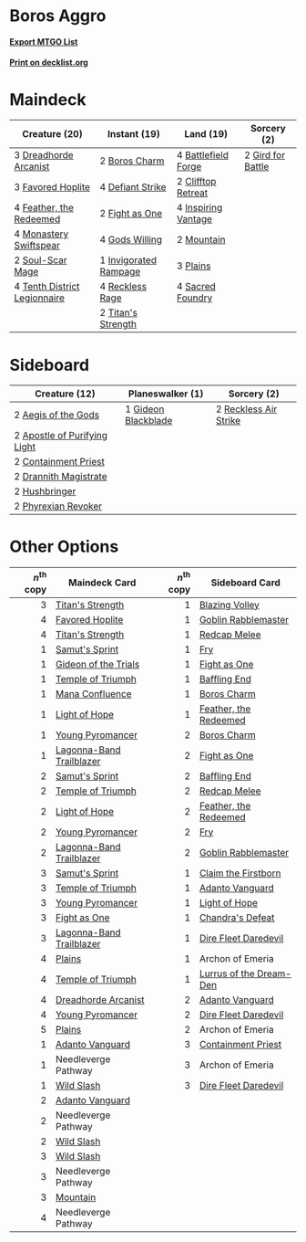 # Boros Aggro

#### [Export MTGO List](../collection/Boros%20Aggro/Boros%20Aggro.txt)
#### [Print on decklist.org](http://decklist.org/?deckmain=4%09Battlefield%20Forge%0A2%09Boros%20Charm%0A2%09Clifftop%20Retreat%0A4%09Defiant%20Strike%0A3%09Dreadhorde%20Arcanist%0A3%09Favored%20Hoplite%0A4%09Feather,%20the%20Redeemed%0A2%09Fight%20as%20One%0A2%09Gird%20for%20Battle%0A4%09Gods%20Willing%0A4%09Inspiring%20Vantage%0A1%09Invigorated%20Rampage%0A4%09Monastery%20Swiftspear%0A2%09Mountain%0A3%09Plains%0A4%09Reckless%20Rage%0A4%09Sacred%20Foundry%0A2%09Soul-Scar%20Mage%0A4%09Tenth%20District%20Legionnaire%0A2%09Titan's%20Strength&deckside=2%09Aegis%20of%20the%20Gods%0A2%09Apostle%20of%20Purifying%20Light%0A2%09Containment%20Priest%0A2%09Drannith%20Magistrate%0A1%09Gideon%20Blackblade%0A2%09Hushbringer%0A2%09Phyrexian%20Revoker%0A2%09Reckless%20Air%20Strike)
# Maindeck

|                                             Creature (20)                                             |                                          Instant (19)                                          |                                          Land (19)                                           |                                        Sorcery (2)                                         |
|-------------------------------------------------------------------------------------------------------|------------------------------------------------------------------------------------------------|----------------------------------------------------------------------------------------------|--------------------------------------------------------------------------------------------|
|3 [Dreadhorde Arcanist](http://gatherer.wizards.com/Pages/Card/Details.aspx?multiverseid=461052)       |2 [Boros Charm](http://gatherer.wizards.com/Pages/Card/Details.aspx?multiverseid=442188)        |4 [Battlefield Forge](http://gatherer.wizards.com/Pages/Card/Details.aspx?multiverseid=129479)|2 [Gird for Battle](http://gatherer.wizards.com/Pages/Card/Details.aspx?multiverseid=452762)|
|3 [Favored Hoplite](http://gatherer.wizards.com/Pages/Card/Details.aspx?multiverseid=373596)           |4 [Defiant Strike](http://gatherer.wizards.com/Pages/Card/Details.aspx?multiverseid=386515)     |2 [Clifftop Retreat](http://gatherer.wizards.com/Pages/Card/Details.aspx?multiverseid=443127) |                                                                                            |
|4 [Feather, the Redeemed](http://gatherer.wizards.com/Pages/Card/Details.aspx?multiverseid=461124)     |2 [Fight as One](http://gatherer.wizards.com/Pages/Card/Details.aspx?multiverseid=479532)       |4 [Inspiring Vantage](http://gatherer.wizards.com/Pages/Card/Details.aspx?multiverseid=417819)|                                                                                            |
|4 [Monastery Swiftspear](http://gatherer.wizards.com/Pages/Card/Details.aspx?multiverseid=438706)      |4 [Gods Willing](http://gatherer.wizards.com/Pages/Card/Details.aspx?multiverseid=442005)       |2 [Mountain](http://gatherer.wizards.com/Pages/Card/Details.aspx?multiverseid=439859)         |                                                                                            |
|2 [Soul-Scar Mage](http://gatherer.wizards.com/Pages/Card/Details.aspx?multiverseid=426850)            |1 [Invigorated Rampage](http://gatherer.wizards.com/Pages/Card/Details.aspx?multiverseid=423753)|3 [Plains](http://gatherer.wizards.com/Pages/Card/Details.aspx?multiverseid=439856)           |                                                                                            |
|4 [Tenth District Legionnaire](http://gatherer.wizards.com/Pages/Card/Details.aspx?multiverseid=461149)|4 [Reckless Rage](http://gatherer.wizards.com/Pages/Card/Details.aspx?multiverseid=439767)      |4 [Sacred Foundry](http://gatherer.wizards.com/Pages/Card/Details.aspx?multiverseid=405106)   |                                                                                            |
|                                                                                                       |2 [Titan's Strength](http://gatherer.wizards.com/Pages/Card/Details.aspx?multiverseid=398680)   |                                                                                              |                                                                                            |


# Sideboard

|                                             Creature (12)                                             |                                       Planeswalker (1)                                       |                                          Sorcery (2)                                           |
|-------------------------------------------------------------------------------------------------------|----------------------------------------------------------------------------------------------|------------------------------------------------------------------------------------------------|
|2 [Aegis of the Gods](http://gatherer.wizards.com/Pages/Card/Details.aspx?multiverseid=380364)         |1 [Gideon Blackblade](http://gatherer.wizards.com/Pages/Card/Details.aspx?multiverseid=463943)|2 [Reckless Air Strike](http://gatherer.wizards.com/Pages/Card/Details.aspx?multiverseid=466908)|
|2 [Apostle of Purifying Light](http://gatherer.wizards.com/Pages/Card/Details.aspx?multiverseid=466760)|                                                                                              |                                                                                                |
|2 [Containment Priest](http://gatherer.wizards.com/Pages/Card/Details.aspx?multiverseid=389470)        |                                                                                              |                                                                                                |
|2 [Drannith Magistrate](http://gatherer.wizards.com/Pages/Card/Details.aspx?multiverseid=479531)       |                                                                                              |                                                                                                |
|2 [Hushbringer](http://gatherer.wizards.com/Pages/Card/Details.aspx?multiverseid=472980)               |                                                                                              |                                                                                                |
|2 [Phyrexian Revoker](http://gatherer.wizards.com/Pages/Card/Details.aspx?multiverseid=383343)         |                                                                                              |                                                                                                |


# Other Options

|*n*<sup>th</sup> copy|                                           Maindeck Card                                           |*n*<sup>th</sup> copy|                                          Sideboard Card                                          |
|--------------------:|---------------------------------------------------------------------------------------------------|--------------------:|--------------------------------------------------------------------------------------------------|
|                    3|[Titan's Strength](http://gatherer.wizards.com/Pages/Card/Details.aspx?multiverseid=398680)        |                    1|[Blazing Volley](http://gatherer.wizards.com/Pages/Card/Details.aspx?multiverseid=426821)         |
|                    4|[Favored Hoplite](http://gatherer.wizards.com/Pages/Card/Details.aspx?multiverseid=373596)         |                    1|[Goblin Rabblemaster](http://gatherer.wizards.com/Pages/Card/Details.aspx?multiverseid=438486)    |
|                    4|[Titan's Strength](http://gatherer.wizards.com/Pages/Card/Details.aspx?multiverseid=398680)        |                    1|[Redcap Melee](http://gatherer.wizards.com/Pages/Card/Details.aspx?multiverseid=473097)           |
|                    1|[Samut's Sprint](http://gatherer.wizards.com/Pages/Card/Details.aspx?multiverseid=461069)          |                    1|[Fry](http://gatherer.wizards.com/Pages/Card/Details.aspx?multiverseid=466894)                    |
|                    1|[Gideon of the Trials](http://gatherer.wizards.com/Pages/Card/Details.aspx?multiverseid=426716)    |                    1|[Fight as One](http://gatherer.wizards.com/Pages/Card/Details.aspx?multiverseid=479532)           |
|                    1|[Temple of Triumph](http://gatherer.wizards.com/Pages/Card/Details.aspx?multiverseid=373560)       |                    1|[Baffling End](http://gatherer.wizards.com/Pages/Card/Details.aspx?multiverseid=439658)           |
|                    1|[Mana Confluence](http://gatherer.wizards.com/Pages/Card/Details.aspx?multiverseid=409573)         |                    1|[Boros Charm](http://gatherer.wizards.com/Pages/Card/Details.aspx?multiverseid=442188)            |
|                    1|[Light of Hope](http://gatherer.wizards.com/Pages/Card/Details.aspx?multiverseid=479540)           |                    1|[Feather, the Redeemed](http://gatherer.wizards.com/Pages/Card/Details.aspx?multiverseid=461124)  |
|                    1|[Young Pyromancer](http://gatherer.wizards.com/Pages/Card/Details.aspx?multiverseid=426592)        |                    2|[Boros Charm](http://gatherer.wizards.com/Pages/Card/Details.aspx?multiverseid=442188)            |
|                    1|[Lagonna-Band Trailblazer](http://gatherer.wizards.com/Pages/Card/Details.aspx?multiverseid=380448)|                    2|[Fight as One](http://gatherer.wizards.com/Pages/Card/Details.aspx?multiverseid=479532)           |
|                    2|[Samut's Sprint](http://gatherer.wizards.com/Pages/Card/Details.aspx?multiverseid=461069)          |                    2|[Baffling End](http://gatherer.wizards.com/Pages/Card/Details.aspx?multiverseid=439658)           |
|                    2|[Temple of Triumph](http://gatherer.wizards.com/Pages/Card/Details.aspx?multiverseid=373560)       |                    2|[Redcap Melee](http://gatherer.wizards.com/Pages/Card/Details.aspx?multiverseid=473097)           |
|                    2|[Light of Hope](http://gatherer.wizards.com/Pages/Card/Details.aspx?multiverseid=479540)           |                    2|[Feather, the Redeemed](http://gatherer.wizards.com/Pages/Card/Details.aspx?multiverseid=461124)  |
|                    2|[Young Pyromancer](http://gatherer.wizards.com/Pages/Card/Details.aspx?multiverseid=426592)        |                    2|[Fry](http://gatherer.wizards.com/Pages/Card/Details.aspx?multiverseid=466894)                    |
|                    2|[Lagonna-Band Trailblazer](http://gatherer.wizards.com/Pages/Card/Details.aspx?multiverseid=380448)|                    2|[Goblin Rabblemaster](http://gatherer.wizards.com/Pages/Card/Details.aspx?multiverseid=438486)    |
|                    3|[Samut's Sprint](http://gatherer.wizards.com/Pages/Card/Details.aspx?multiverseid=461069)          |                    1|[Claim the Firstborn](http://gatherer.wizards.com/Pages/Card/Details.aspx?multiverseid=473080)    |
|                    3|[Temple of Triumph](http://gatherer.wizards.com/Pages/Card/Details.aspx?multiverseid=373560)       |                    1|[Adanto Vanguard](http://gatherer.wizards.com/Pages/Card/Details.aspx?multiverseid=435152)        |
|                    3|[Young Pyromancer](http://gatherer.wizards.com/Pages/Card/Details.aspx?multiverseid=426592)        |                    1|[Light of Hope](http://gatherer.wizards.com/Pages/Card/Details.aspx?multiverseid=479540)          |
|                    3|[Fight as One](http://gatherer.wizards.com/Pages/Card/Details.aspx?multiverseid=479532)            |                    1|[Chandra's Defeat](http://gatherer.wizards.com/Pages/Card/Details.aspx?multiverseid=430775)       |
|                    3|[Lagonna-Band Trailblazer](http://gatherer.wizards.com/Pages/Card/Details.aspx?multiverseid=380448)|                    1|[Dire Fleet Daredevil](http://gatherer.wizards.com/Pages/Card/Details.aspx?multiverseid=439756)   |
|                    4|[Plains](http://gatherer.wizards.com/Pages/Card/Details.aspx?multiverseid=439856)                  |                    1|Archon of Emeria                                                                                  |
|                    4|[Temple of Triumph](http://gatherer.wizards.com/Pages/Card/Details.aspx?multiverseid=373560)       |                    1|[Lurrus of the Dream-Den](http://gatherer.wizards.com/Pages/Card/Details.aspx?multiverseid=479746)|
|                    4|[Dreadhorde Arcanist](http://gatherer.wizards.com/Pages/Card/Details.aspx?multiverseid=461052)     |                    2|[Adanto Vanguard](http://gatherer.wizards.com/Pages/Card/Details.aspx?multiverseid=435152)        |
|                    4|[Young Pyromancer](http://gatherer.wizards.com/Pages/Card/Details.aspx?multiverseid=426592)        |                    2|[Dire Fleet Daredevil](http://gatherer.wizards.com/Pages/Card/Details.aspx?multiverseid=439756)   |
|                    5|[Plains](http://gatherer.wizards.com/Pages/Card/Details.aspx?multiverseid=439856)                  |                    2|Archon of Emeria                                                                                  |
|                    1|[Adanto Vanguard](http://gatherer.wizards.com/Pages/Card/Details.aspx?multiverseid=435152)         |                    3|[Containment Priest](http://gatherer.wizards.com/Pages/Card/Details.aspx?multiverseid=389470)     |
|                    1|Needleverge Pathway                                                                                |                    3|Archon of Emeria                                                                                  |
|                    1|[Wild Slash](http://gatherer.wizards.com/Pages/Card/Details.aspx?multiverseid=391959)              |                    3|[Dire Fleet Daredevil](http://gatherer.wizards.com/Pages/Card/Details.aspx?multiverseid=439756)   |
|                    2|[Adanto Vanguard](http://gatherer.wizards.com/Pages/Card/Details.aspx?multiverseid=435152)         |                     |                                                                                                  |
|                    2|Needleverge Pathway                                                                                |                     |                                                                                                  |
|                    2|[Wild Slash](http://gatherer.wizards.com/Pages/Card/Details.aspx?multiverseid=391959)              |                     |                                                                                                  |
|                    3|[Wild Slash](http://gatherer.wizards.com/Pages/Card/Details.aspx?multiverseid=391959)              |                     |                                                                                                  |
|                    3|Needleverge Pathway                                                                                |                     |                                                                                                  |
|                    3|[Mountain](http://gatherer.wizards.com/Pages/Card/Details.aspx?multiverseid=439859)                |                     |                                                                                                  |
|                    4|Needleverge Pathway                                                                                |                     |                                                                                                  |

